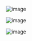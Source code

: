 ![image](https://github.com/liubovkyry/DAX/assets/118057504/3cec9272-ac97-4f82-aa33-e02a392d2c17)

![image](https://github.com/liubovkyry/DAX/assets/118057504/1d40759d-c0a0-41bb-95dc-e548bceb3322)

![image](https://github.com/liubovkyry/DAX/assets/118057504/e2c38213-2da2-4fb3-99c5-85136dd37d2e)
